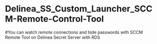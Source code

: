 # Delinea_SS_Custom_Launcher_SCCM-Remote-Control-Tool
#You can watch remote connections and hide passwords with SCCM Remote Tool on Delinea Secret Server with RDS
